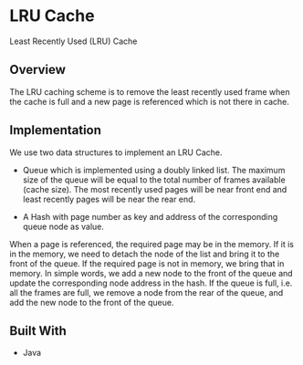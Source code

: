 # LRU Cache
Least Recently Used (LRU) Cache

## Overview
The LRU caching scheme is to remove the least recently used frame when the cache is full and a new page is referenced which is not there in cache.

## Implementation
We use two data structures to implement an LRU Cache. 
 

* Queue which is implemented using a doubly linked list. The maximum size of the queue will be equal to the total number of frames available (cache size). The most recently used pages will be near front end and least recently pages will be near the rear end. 
 
* A Hash with page number as key and address of the corresponding queue node as value.

When a page is referenced, the required page may be in the memory. If it is in the memory, we need to detach the node of the list and bring it to the front of the queue. 
If the required page is not in memory, we bring that in memory. In simple words, we add a new node to the front of the queue and update the corresponding node address in the hash. If the queue is full, i.e. all the frames are full, we remove a node from the rear of the queue, and add the new node to the front of the queue.

## Built With
* Java
